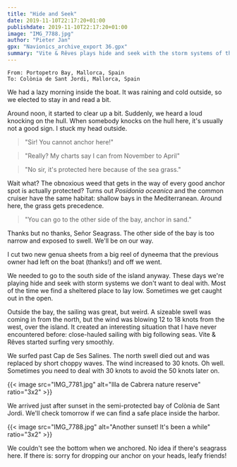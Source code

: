 ```yaml
---
title: "Hide and Seek"
date: 2019-11-10T22:17:20+01:00
publishdate: 2019-11-10T22:17:20+01:00
image: "IMG_7788.jpg"
author: "Pieter Jan"
gpx: "Navionics_archive_export 36.gpx"
summary: "Vite & Rêves plays hide and seek with the storm systems of the western Mediterranean."
---
```


`From: Portopetro Bay, Mallorca, Spain`<br/>
`To: Colònia de Sant Jordi, Mallorca, Spain`

We had a lazy morning inside the boat. It was raining and cold outside, so we elected to stay in and read a bit.

Around noon, it started to clear up a bit. Suddenly, we heard a loud knocking on the hull. When somebody knocks on the hull here, it's usually not a good sign. I stuck my head outside.

> "Sir! You cannot anchor here!"

> "Really? My charts say I can from November to April"

> "No sir, it's protected here because of the sea grass."

Wait what? The obnoxious weed that gets in the way of every good anchor spot is actually protected? Turns out _Posidonia oceanica_ and the common cruiser have the same habitat: shallow bays in the Mediterranean. Around here, the grass gets precedence.

> "You can go to the other side of the bay, anchor in sand."

Thanks but no thanks, Señor Seagrass. The other side of the bay is too narrow and exposed to swell. We'll be on our way.

I cut two new genua sheets from a big reel of dyneema that the previous owner had left on the boat (thanks!) and off we went.

We needed to go to the south side of the island anyway. These days we're playing hide and seek with storm systems we don't want to deal with. Most of the time we find a sheltered place to lay low. Sometimes we get caught out in the open.

Outside the bay, the sailing was great, but weird. A sizeable swell was coming in from the north, but the wind was blowing 12 to 18 knots from the west, over the island. It created an interesting situation that I have never encountered before: close-hauled sailing with big following seas. Vite & Rêves started surfing very smoothly.

We surfed past Cap de Ses Salines. The north swell died out and was replaced by short choppy waves. The wind increased to 30 knots. Oh well. Sometimes you need to deal with 30 knots to avoid the 50 knots later on.

{{< image src="IMG_7781.jpg" alt="Illa de Cabrera nature reserve" ratio="3x2" >}}

We arrived just after sunset in the semi-protected bay of Colònia de Sant Jordi. We'll check tomorrow if we can find a safe place inside the harbor.

{{< image src="IMG_7788.jpg" alt="Another sunset! It's been a while" ratio="3x2" >}}

We couldn't see the bottom when we anchored. No idea if there's seagrass here. If there is: sorry for dropping our anchor on your heads, leafy friends!
